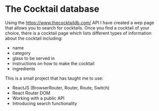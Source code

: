 # The Cocktail database

Using the https://www.thecocktaildb.com/ API I have created a wep page that allows you to search for cocktails. Once you find a cocktail of your choice, there is a cocktail page which lists different types of information about the cocktail including:

- name
- category
- glass to be served in
- instructions on how to make the cocktail
- ingredients
 
This is a small project that has taught me to use:
- ReactJS (BrowserRouter, Router, Route, Switch)
- React Router DOM 
- Working with a public API
- Introducing search functionality
